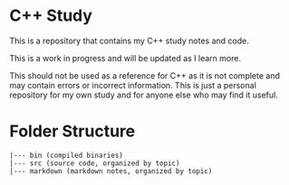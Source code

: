# C++ Study
This is a repository that contains my C++ study notes and code. 

This is a work in progress and will be updated as I learn more. 

This should not be used as a reference for C++ as it is not complete and may contain errors or incorrect information. This is just a personal repository for my own study and for anyone else who may find it useful.

# Folder Structure
```
|--- bin (compiled binaries)
|--- src (source code, organized by topic)
|--- markdown (markdown notes, organized by topic)